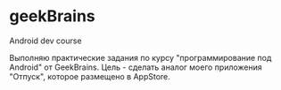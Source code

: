 # geekBrains
 Android dev course

Выполняю практические задания по курсу "программирование под Android" от GeekBrains. 
Цель - сделать аналог моего приложения "Отпуск", которое размещено в AppStore. 
